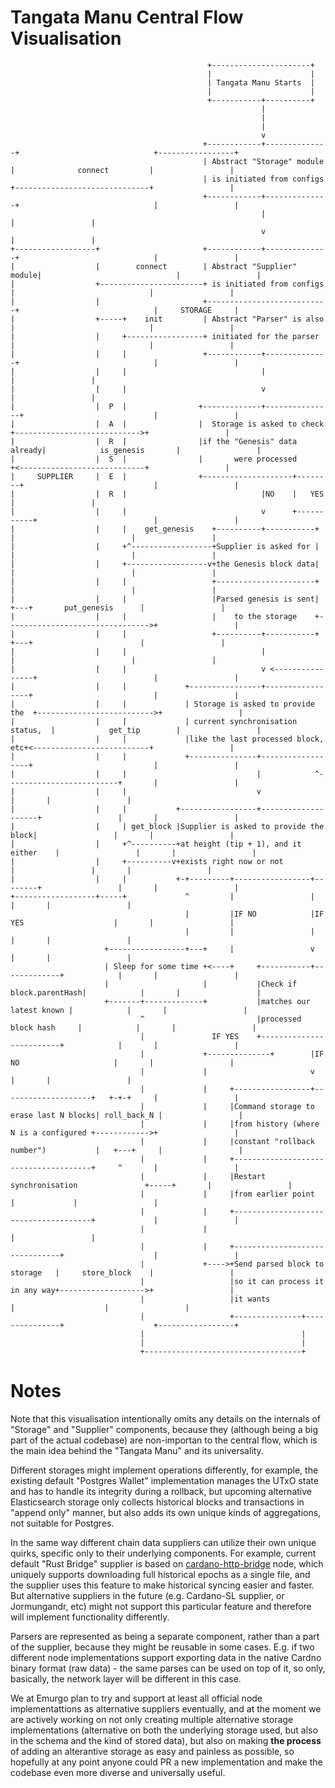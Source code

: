 # Tangata Manu Central Flow Visualisation

```
                                            +----------------------+
                                            |                      |
                                            | Tangata Manu Starts  |
                                            |                      |
                                            +-----------+----------+
                                                        |
                                                        |
                                                        |
                                                        v
                                           +------------+--------------+                              +-----------------+
                                           | Abstract "Storage" module |              connect         |                 |
                                           | is initiated from configs +------------------------------+                 |
                                           +------------+--------------+                              |                 |
                                                        |                                             |                 |
                                                        v                                             |                 |
+------------------+                       +------------+--------------+                              |                 |
|                  |        connect        | Abstract "Supplier" module|                              |                 |
|                  +-----------------------+ is initiated from configs |                              |                 |
|                  |                       +---------------------------+                              |     STORAGE     |
|                  +-----+    init         | Abstract "Parser" is also |                              |                 |
|                  |     +-----------------+ initiated for the parser  |                              |                 |
|                  |     |                 +------------+--------------+                              |                 |
|                  |     |                              |                                             |                 |
|                  |     |                              v                                             |                 |
|                  |  P  |                +-------------+---------------+                             |                 |
|                  |  A  |                |  Storage is asked to check  +---------------------------->+                 |
|                  |  R  |                |if the "Genesis" data already|            is_genesis       |                 |
|                  |  S  |                |       were processed        +<----------------------------+                 |
|     SUPPLIER     |  E  |                +--------------------+--------+                             |                 |
|                  |  R  |                              |NO    |   YES                                |                 |
|                  |     |                              v      +-----------+                          |                 |
|                  |     |    get_genesis    +----------+-----------+      |                          |                 |
|                  |     +^------------------+Supplier is asked for |      |                          |                 |
|                  |     +------------------v+the Genesis block data|      |                          |                 |
|                  |     |                   +----------------------+      |                          |                 |
|                  |     |                   |Parsed genesis is sent|    +---+       put_genesis      |                 |
|                  |     |                   |    to the storage    +-------------------------------->+                 |
|                  |     |                   +----------+-----------+    +---+                        |                 |
|                  |     |                              |                  |                          |                 |
|                  |     |                              v <----------------+                          |                 |
|                  |     |             +----------------+-----------------+                           |                 |
|                  |     |             | Storage is asked to provide the  +-------------------------->+                 |
|                  |     |             | current synchronisation status,  |            get_tip        |                 |
|                  |     |             |like the last processed block, etc+<--------------------------+                 |
|                  |     |             +---------------+------------------+                           |                 |
|                  |     |                             |            ^-------------------------+       |                 |
|                  |     |                             v                                      |       |                 |
|                  |     |           +-----------------+--------------------+                 |       |                 |
|                  |     | get_block |Supplier is asked to provide the block|                 |       |                 |
|                  |     +^----------+at height (tip + 1), and it either    |                 |       |                 |
|                  |     +----------v+exists right now or not               |                 |       |                 |
|                  |     |           +-+---------+-----------------+--------+                 |       |                 |
+------------------+-----+             ^         |                 |                          |       |                 |
                                       |         |IF NO            |IF YES                    |       |                 |
                                       |         |                 |                          |       |                 |
                     +-----------------+---+     |                 v                          |       |                 |
                     | Sleep for some time +<----+     +-----------+-------------+            |       |                 |
                     |                     |           |Check if block.parentHash|            |       |                 |
                     +-------+-------------+           |matches our latest known |            |       |                 |
                             ^                         |processed block hash     |            |       |                 |
                             |               IF YES    +-------------------------+            |       |                 |
                             |             +--------------+        |IF NO                     |       |                 |
                             |             |                       v                          |       |                 |
                             |             |     +-----------------+--------------------+   +-+-+     |                 |
                             |             |     |Command storage to erase last N blocks| roll_back_N |                 |
                             |             |     |from history (where N is a configured +------------>+                 |
                             |             |     |constant "rollback number")           |   +---+     |                 |
                             |             |     +--------------------------------------+     ^       |                 |
                             |             |     |Restart synchronisation               +-----+       |                 |
                             |             |     |from earlier point                    |             |                 |
                             |             |     +--------------------------------------+             |                 |
                             |             |                                                          |                 |
                             |             |     +-------------------------------+                    |                 |
                             |             +---->+Send parsed block to storage   |     store_block    |                 |
                             |                   |so it can process it in any way+------------------->+                 |
                             |                   |it wants                       |                    |                 |
                             |                   +---------------+---------------+                    +-----------------+
                             |                                   |
                             |                                   |
                             +-----------------------------------+
```

# Notes

Note that this visualisation intentionally omits any details on the internals of "Storage" and "Supplier" components, because they (although being a big part of the actual codebase) are non-importan to the central flow, which is the main idea behind the "Tangata Manu" and its universality.

Different storages might implement operations differently, for example, the existing default "Postgres Wallet" implementation manages the UTxO state and has to handle its integrity during a rollback, but upcoming alternative Elasticsearch storage only collects historical blocks and transactions in "append only" manner, but also adds its own unique kinds of aggregations, not suitable for Postgres.

In the same way different chain data suppliers can utilize their own unique quirks, specific only to their underlying components. For example, current default "Rust Bridge" supplier is based on [cardano-http-bridge](https://github.com/Emurgo/cardano-http-bridge) node, which uniquely supports downloading full historical epochs as a single file, and the supplier uses this feature to make historical syncing easier and faster. But alternative suppliers in the future (e.g. Cardano-SL supplier, or Jormungandr, etc) might not support this particular feature and therefore will implement functionality differently.

Parsers are represented as being a separate component, rather than a part of the supplier, because they might be reusable in some cases. E.g. if two different node implementations support exporting data in the native Cardno binary format (raw data) - the same parses can be used on top of it, so only, basically, the network layer will be different in this case.

We at Emurgo plan to try and support at least all official node implementattions as alternative suppliers eventually, and at the moment we are actively working on not only creating multiple alternative storage implementations (alternative on both the underlying storage used, but also in the schema and the kind of stored data), but also on making **the process** of adding an alterantive storage as easy and painless as possible, so hopefully at any point anyone could PR a new implementation and make the codebase even more diverse and universally useful.

